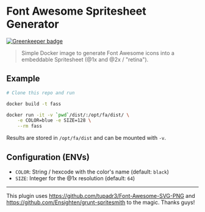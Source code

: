# Font Awesome Spritesheet Generator

[![Greenkeeper badge](https://badges.greenkeeper.io/beevelop/fontawesome-spritesheet.svg)](https://greenkeeper.io/)

> Simple Docker image to generate Font Awesome icons into a embeddable Spritesheet (@1x and @2x / "retina").

## Example
```bash
# Clone this repo and run

docker build -t fass

docker run -it -v `pwd`/dist/:/opt/fa/dist/ \
	-e COLOR=blue -e SIZE=128 \
	--rm fass
```

Results are stored in `/opt/fa/dist` and can be mounted with `-v`.

## Configuration (ENVs)
- `COLOR`: String / hexcode with the color's name (default: `black`)
- `SIZE`: Integer for the @1x resolution (default: `64`)

-----

This plugin uses https://github.com/tupadr3/Font-Awesome-SVG-PNG and https://github.com/Ensighten/grunt-spritesmith to the magic. Thanks guys!
